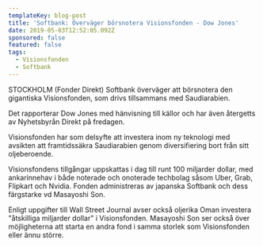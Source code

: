 ```yaml
---
templateKey: blog-post
title: 'Softbank: Överväger börsnotera Visionsfonden - Dow Jones'
date: 2019-05-03T12:52:05.092Z
sponsored: false
featured: false
tags:
  - Visionsfonden
  - Softbank
---
```

STOCKHOLM (Fonder Direkt) Softbank överväger att börsnotera den gigantiska Visionsfonden, som drivs tillsammans med Saudiarabien.



Det rapporterar Dow Jones med hänvisning till källor och har även återgetts av Nyhetsbyrån Direkt på fredagen.



Visionsfonden har som delsyfte att investera inom ny teknologi med avsikten att framtidssäkra Saudiarabien genom diversifiering bort från sitt oljeberoende.



Visionsfondens tillgångar uppskattas i dag till runt 100 miljarder dollar, med ankarinnehav i både noterade och onoterade techbolag såsom Uber, Grab, Flipkart och Nvidia. Fonden administreras av japanska Softbank och dess färgstarke vd Masayoshi Son.



Enligt uppgifter till Wall Street Journal avser också oljerika Oman investera "åtskilliga miljarder dollar" i Visionsfonden. Masayoshi Son ser också över möjligheterna att starta en andra fond i samma storlek som Visionsfonden eller ännu större.
